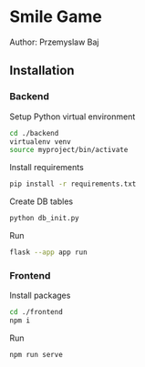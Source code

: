# Smile Game
Author: Przemyslaw Baj
## Installation
### Backend
Setup Python virtual environment

```bash
cd ./backend
virtualenv venv
source myproject/bin/activate
```
Install requirements
```bash
pip install -r requirements.txt
```

Create DB tables
```bash
python db_init.py
```
Run
```bash
flask --app app run
```

### Frontend
Install packages
```bash
cd ./frontend
npm i
```
Run
```bash
npm run serve
```
